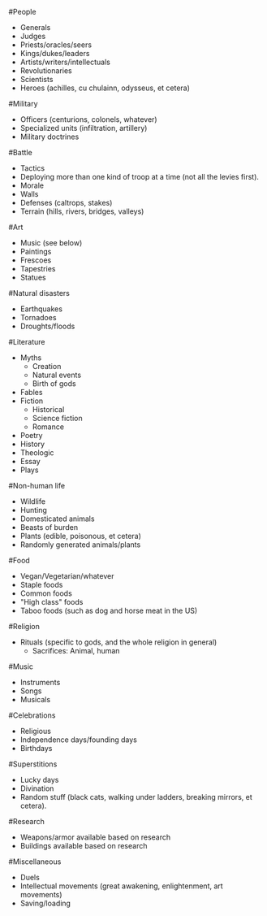 #People
- Generals
- Judges
- Priests/oracles/seers
- Kings/dukes/leaders
- Artists/writers/intellectuals
- Revolutionaries
- Scientists
- Heroes (achilles, cu chulainn, odysseus, et cetera)

#Military
- Officers (centurions, colonels, whatever)
- Specialized units (infiltration, artillery)
- Military doctrines

#Battle
- Tactics
- Deploying more than one kind of troop at a time (not all the levies first).
- Morale
- Walls
- Defenses (caltrops, stakes)
- Terrain (hills, rivers, bridges, valleys)

#Art
- Music (see below)
- Paintings
- Frescoes
- Tapestries
- Statues

#Natural disasters
- Earthquakes
- Tornadoes
- Droughts/floods

#Literature
- Myths
    - Creation
    - Natural events
    - Birth of gods
- Fables
- Fiction
    - Historical
    - Science fiction
    - Romance
- Poetry
- History
- Theologic
- Essay
- Plays

#Non-human life
- Wildlife
- Hunting
- Domesticated animals
- Beasts of burden
- Plants (edible, poisonous, et cetera)
- Randomly generated animals/plants

#Food
- Vegan/Vegetarian/whatever
- Staple foods
- Common foods
- "High class" foods
- Taboo foods (such as dog and horse meat in the US)

#Religion
- Rituals (specific to gods, and the whole religion in general)
    - Sacrifices: Animal, human

#Music
- Instruments
- Songs
- Musicals

#Celebrations
- Religious
- Independence days/founding days
- Birthdays

#Superstitions
- Lucky days
- Divination
- Random stuff (black cats, walking under ladders, breaking mirrors, et cetera).

#Research
- Weapons/armor available based on research
- Buildings available based on research

#Miscellaneous
- Duels
- Intellectual movements (great awakening, enlightenment, art movements)
- Saving/loading
